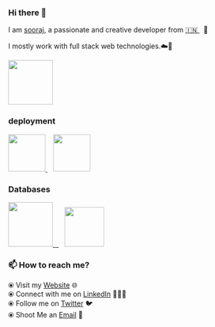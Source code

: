 ### Hi there 👋

<!--
**Sooraj-s-98/README.md** is a ✨ _special_ ✨ repository because its `README.md` (this file) appears on your GitHub profile.
-->

I am [sooraj](https://www.sooraj.tech/), a passionate and creative developer from [🇮🇳 ](https://en.wikipedia.org/wiki/India)&nbsp; 🎯

I mostly work with full stack web  technologies.☁️🚀


<p float="left">
  <a href="https://golang.org/" target="_blank" >
    <img src="https://github.com/Sooraj-s-98/README.md/blob/master/assets/aws.gif"  height="90" />
  </a>

  
### deployment
  
 <p float="left">
  <a href="https://bit.ly/2W7a91W" target="_blank" >
    <img src="https://www.google.com/imgres?imgurl=https%3A%2F%2Fwww.functionize.com%2Fwp-content%2Fuploads%2F2018%2F09%2Fheroku-logo.png&imgrefurl=https%3A%2F%2Fwww.functionize.com%2Fblog%2Ffunctionize-now-integrates-with-heroku-ci%2F&tbnid=JGGQ8fRrkl7TpM&vet=12ahUKEwi00-Ti4KnrAhUNVysKHVEkAh8QMygCegUIARDRAQ..i&docid=sEuTDr4UpFc4BM&w=1080&h=634&q=heroku%20%20&ved=2ahUKEwi00-Ti4KnrAhUNVysKHVEkAh8QMygCegUIARDRAQ"  height="75" />
  </a> &nbsp;&nbsp;
  <a href="https://aws.amazon.com/" target="_blank" >
    <img src="https://github.com/Sooraj-s-98/README.md/blob/master/assets/aws.gif"  height="75" />
  </a>
 </p>
  

### Databases
  
 <p float="left">
  <a href="https://www.postgresql.org/" target="_blank" >
    <img src="https://github.com/Sooraj-s-98/README.md/blob/master/assets/postgresql.gif" height="90" />&nbsp;&nbsp;
  </a>&nbsp;&nbsp;
  <a href="https://www.mongodb.com/" target="_blank" >
    <img src="https://github.com/Sooraj-s-98/README.md/blob/master/assets/mongo.gif" height="80" />
  </a>
</p>

### 📫 How to reach me? 

  ⦿ Visit my [Website](https://www.sooraj.tech) 🌐 <br>
  ⦿ Connect with me on [LinkedIn](https://www.linkedin.com/in/sooraj-s-055a18190/) 👨🏻‍💻 <br>
  ⦿ Follow me on [Twitter](https://twitter.com/) 🐦 <br>
  ⦿ Shoot Me an [Email](mailto:sooraj1998ayiroor@gmail.com) 💌 <br>
